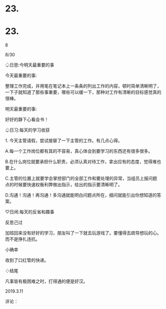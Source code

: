 # 23.

# 23.

8

8/30

♤日思:今明天最重要的事

今天最重要的事:

整理工作完成，并用笔在笔记本上一条条的列出工作的内容，顿时简单清晰明了，一下子就知道了那些事重要，哪些可以缓一下，那种对工作有清晰的目标感觉真的很棒。

明天最重要的事:

好好的静下心看会书！

♧日习:每天的学习收获

1\. 今天主管请假，尝试接替了一下主管的工作。有几点心得。

A.每一个工作岗位都有其的不容易，真心体会到要学习的东西还有很多很多。

B.在什么岗位就要承担什么职责，必须认真对待工作，拿出应有的态度，觉得难也要上。

C.主管的位置上就要学会掌控部门的全部工作和要处理的异常，当组员上报问题点的时候要快速权衡利弊做出指示，给出的指示要清晰明了。

D.沟通！沟通！再沟通！多沟通就能明白问题点所在，细问就能引出你想知道的答案。

♡日闲:每天的反省和趣事

反思己过

加班回来没有好好的学习，朋友叫了一下就去玩游戏了。要懂得去疏导想玩的心。而不是挣扎违抗。

小确幸

收到了口红管的快递。

♢结尾

凡事皆有极困难之时，打得通的便是好汉。

2019.3.11

评论：
